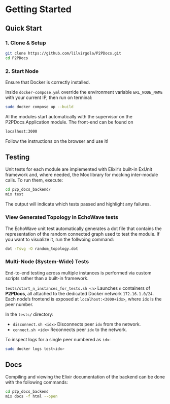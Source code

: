 # Getting Started

## Quick Start

### 1. Clone & Setup

```bash
git clone https://github.com/lilvirgola/P2PDocs.git
cd P2PDocs
```

### 2. Start Node
Ensure that Docker is correctly installed.

Inside `docker-compose.yml` override the environment variable `ERL_NODE_NAME` with your current IP, then run on terminal:

```bash
sudo docker compose up --build
```

Al the modules start automatically with the supervisor on the P2PDocs.Application module. The front-end can be found on

```bash
localhost:3000
```

Follow the instructions on the browser and use it!

## Testing

Unit tests for each module are implemented with Elixir’s built-in ExUnit framework and, where needed, the Mox library for mocking inter-module calls. To run them, execute:

```bash
cd p2p_docs_backend/
mix test
```

The output will indicate which tests passed and highlight any failures.

### View Generated Topology in EchoWave tests

The EchoWave unit test automatically generates a dot file that contains the representation of the random connected graph used to test the module. If you want to visualize it, run the follwoing command:

```bash
dot -Tsvg -O random_topology.dot

```

### Multi-Node (System-Wide) Tests

End-to-end testing across multiple instances is performed via custom scripts rather than a built-in framework.

`tests/start_n_instances_for_tests.sh <n>` 
Launches `n` containers of **P2PDocs**, all attached to the dedicated Docker network `172.16.1.0/24`.  
Each node’s frontend is exposed at `localhost:<3000+idx>`, where `idx` is the peer number.

In the `tests/` directory:

- `disconnect.sh <idx>` Disconnects peer `idx` from the network.
- `connect.sh <idx>` Reconnects peer `idx` to the network.


To inspect logs for a single peer numbered as `idx`:

```bash
sudo docker logs test<idx>
```

## Docs

Compiling and viewing the Elixir documentation of the backend can be done with the following commands:

```bash
cd p2p_docs_backend
mix docs -f html --open
```